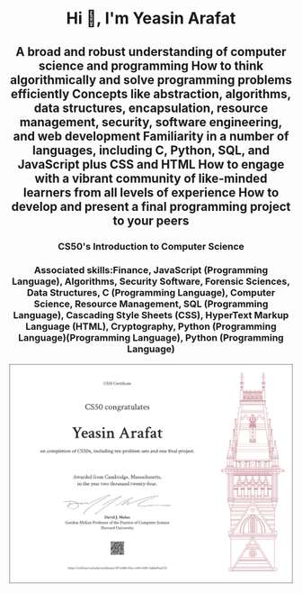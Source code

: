 <h1 align="center">Hi 👋, I'm Yeasin Arafat</h1>
<h2 align="center">A broad and robust understanding of computer science and programming
                   How to think algorithmically and solve programming problems efficiently
                   Concepts like abstraction, algorithms, data structures, encapsulation, resource management, security, software engineering, and web development
                   Familiarity in a number of languages, including C, Python, SQL, and JavaScript plus CSS and HTML
                   How to engage with a vibrant community of like-minded learners from all levels of experience
                   How to develop and present a final programming project to your peers</h2>

<h3 align="center">CS50's Introduction to Computer Science</h3>

<h3 align="center">Associated skills:Finance, JavaScript (Programming Language), Algorithms, Security Software, Forensic Sciences, Data Structures, C (Programming Language), Computer Science, Resource Management, SQL (Programming Language), Cascading Style Sheets (CSS), HyperText Markup Language (HTML), Cryptography, Python (Programming Language)(Programming Language), Python (Programming Language)</h3>

<img src="CS50x.png" alt="CS50x Picture">
